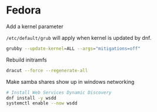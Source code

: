 # Fedora

Add a kernel parameter

`/etc/default/grub` will apply when kernel is updated by dnf.

```bash
grubby --update-kernel=ALL --args="mitigations=off"
```

Rebuild initramfs

```bash
dracut --force --regenerate-all
```

Make samba shares show up in windows networking

```bash
# Install Web Services Dynamic Discovery
dnf install -y wsdd
systemctl enable --now wsdd
```
